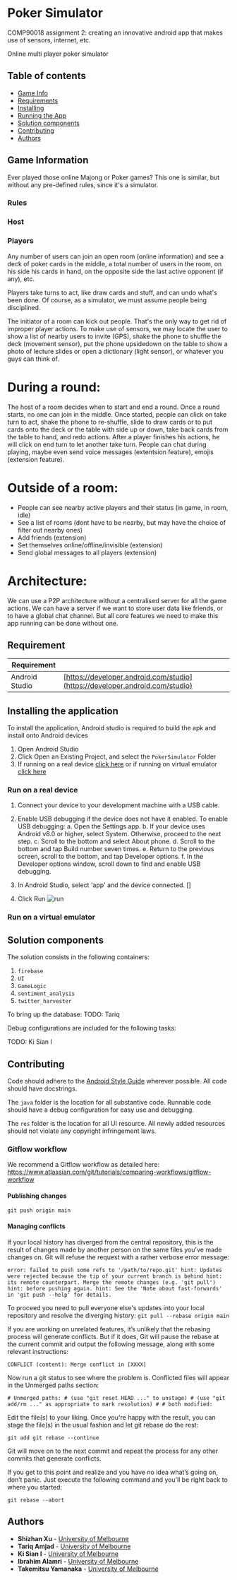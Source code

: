 # Poker Simulator
COMP90018 assignment 2: creating an innovative android app that makes use of sensors, 
internet, etc.

Online multi player poker simulator

## Table of contents
* [Game Info](#game-information)
* [Requirements](#requirements)
* [Installing](#installation)
* [Running the App](#running-the-app)
* [Solution components](#solution-components)
* [Contributing](#contributing)
* [Authors](#Authors)

## Game Information
Ever played those online Majong or Poker games? 
This one is similar, but without any pre-defined rules, since it's a simulator.

### Rules

### Host

### Players

Any number of users can join an open room (online information) 
and see a deck of poker cards in the middle, a total number of users in the room, 
on his side his cards in hand, on the opposite side the last active opponent (if any), etc.

Players take turns to act, like draw cards and stuff, and can undo what's been done. 
Of course, as a simulator, we must assume people being disciplined.

The initiator of a room can kick out people. That's the only way to get rid of improper player actions.
To make use of sensors, we may locate the user to show a list of nearby users to invite (GPS), shake the phone to shuffle the deck (movement sensor), put the phone upsidedown on the table to show a photo of lecture slides or open a dictionary (light sensor), or whatever you guys can think of.
 
# During a round:
The host of a room decides when to start and end a round. Once a round starts, no one can join in the middle. 
Once started, people can click on take turn to act, shake the phone to re-shuffle, slide to draw cards or to put cards onto the deck or the table with side up or down, take back cards from the table to hand, and redo actions.
After a player finishes his actions, he will click on end turn to let another take turn.
People can chat during playing, maybe even send voice messages (extentsion feature), emojis (extension feature).
 
# Outside of a room:
* People can see nearby active players and their status (in game, in room, idle)
* See a list of rooms (dont have to be nearby, but may have the choice of filter out nearby ones)
* Add friends (extension)
* Set themselves online/offline/invisible (extension)
* Send global messages to all players (extension)
 
# Architecture:
We can use a P2P architecture without a centralised server for all the game actions.
We can have a server if we want to store user data like friends, or to have a global chat channel. But all core features we need to make this app running can be done without one.


## Requirement
| Requirement | |
|-|-
| Android Studio |  [https://developer.android.com/studio](https://developer.android.com/studio)

## Installing the application
To install the application, Android studio is required to build the apk and install onto Android devices

1. Open Android Studio
2. Click Open an Existing Project, and select the `PokerSimulator` Folder
3. If running on a real device [click here](#run-on-a-real-device) or if running on virtual emulator
[click here](#run-on-a-virtual-emulator)

### Run on a real device
1. Connect your device to your development machine with a USB cable.
2. Enable USB debugging if the device does not have it enabled. To enable USB debugging:
   a. Open the Settings app. 
   b. If your device uses Android v8.0 or higher, select System. Otherwise, proceed to the next step.
   c. Scroll to the bottom and select About phone.
   d. Scroll to the bottom and tap Build number seven times.
   e. Return to the previous screen, scroll to the bottom, and tap Developer options.
   f. In the Developer options window, scroll down to find and enable USB debugging.
   
3. In Android Studio, select 'app' and the device connected.
   []
4. Click Run ![run](https://developer.android.com/studio/images/buttons/toolbar-run.png)

### Run on a virtual emulator

## Solution components

The solution consists in the following containers:

1. `firebase`
2. `UI`
3. `GameLogic`
4. `sentiment_analysis`
5. `twitter_harvester`

To bring up the database:
TODO: Tariq

Debug configurations are included for the following tasks:

TODO: Ki Sian I

## Contributing

Code should adhere to the [Android Style Guide](https://developer.android.com/kotlin/style-guide)
wherever possible. All code should have docstrings.

The `java` folder is the location for all substantive code. Runnable
code should have a debug configuration for easy use and debugging.

The `res` folder is the location for all UI resource. 
All newly added resources should not violate any copyright infringement laws.

### Gitflow workflow
We recommend a Gitflow workflow as detailed here:
https://www.atlassian.com/git/tutorials/comparing-workflows/gitflow-workflow

#### Publishing changes
`git push origin main`

#### Managing conflicts
If your local history has diverged from the central repository, this is the result of changes
made by another person on the same files you've made changes on.
Git will refuse the request with a rather verbose error message:

`error: failed to push some refs to '/path/to/repo.git' hint: Updates were rejected because the tip of your current branch is behind hint: its remote counterpart. Merge the remote changes (e.g. 'git pull') hint: before pushing again. hint: See the 'Note about fast-forwards' in 'git push --help' for details.`

To proceed you need to pull everyone else's updates into your local
repository and resolve the diverging history:
`git pull --rebase origin main`

If you are working on unrelated features, it’s unlikely that the
rebasing process will generate conflicts. But if it does, Git will
pause the rebase at the current commit and output the following message,
along with some relevant instructions:

`CONFLICT (content): Merge conflict in [XXXX]`

Now run a git status to see where the problem is. Conflicted files will
appear in the Unmerged paths section:

`# Unmerged paths: # (use "git reset HEAD ..." to unstage) # (use "git add/rm ..." as appropriate to mark resolution) # # both modified: `

Edit the file(s) to your liking. Once you're happy with the result, you
can stage the file(s) in the usual fashion and let git rebase do the rest:

`git add git rebase --continue`

Git will move on to the next commit and repeat the process for any other
commits that generate conflicts.

If you get to this point and realize and you have no idea what’s going
on, don’t panic. Just execute the following command and you’ll be
right back to where you started:

`git rebase --abort`

## Authors

* **Shizhan Xu** - [University of Melbourne](https://www.unimelb.edu.au/)
* **Tariq Amjad** - [University of Melbourne](https://www.unimelb.edu.au/)
* **Ki Sian I** - [University of Melbourne](https://www.unimelb.edu.au/)
* **Ibrahim Alamri** - [University of Melbourne](https://www.unimelb.edu.au/)
* **Takemitsu Yamanaka** - [University of Melbourne](https://www.unimelb.edu.au/)